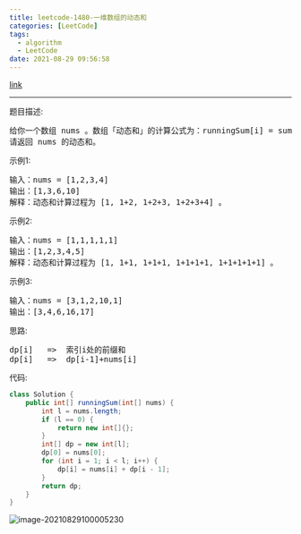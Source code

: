 ```yaml
---
title: leetcode-1480-一维数组的动态和
categories: [LeetCode]
tags:
  - algorithm
  - LeetCode
date: 2021-08-29 09:56:58
---
```


[link](https://leetcode-cn.com/problems/running-sum-of-1d-array/)

<hr/>

题目描述:

<pre>
给你一个数组 nums 。数组「动态和」的计算公式为：runningSum[i] = sum(nums[0]…nums[i]) 。
请返回 nums 的动态和。
</pre>

示例1:

<pre>
输入：nums = [1,2,3,4]
输出：[1,3,6,10]
解释：动态和计算过程为 [1, 1+2, 1+2+3, 1+2+3+4] 。
</pre>

示例2:

<pre>
输入：nums = [1,1,1,1,1]
输出：[1,2,3,4,5]
解释：动态和计算过程为 [1, 1+1, 1+1+1, 1+1+1+1, 1+1+1+1+1] 。
</pre>

示例3:

<pre>
输入：nums = [3,1,2,10,1]
输出：[3,4,6,16,17]
</pre>

思路:

<pre>
dp[i]	=>	索引i处的前缀和
dp[i]	=>	dp[i-1]+nums[i]
</pre>

代码:

```java
class Solution {
    public int[] runningSum(int[] nums) {
        int l = nums.length;
        if (l == 0) {
            return new int[]{};
        }
        int[] dp = new int[l];
        dp[0] = nums[0];
        for (int i = 1; i < l; i++) {
            dp[i] = nums[i] + dp[i - 1];
        }
        return dp;
    }
}
```

![image-20210829100005230](https://gitee.com/cao_ziqiang/img/raw/master/20210829100005.png)

